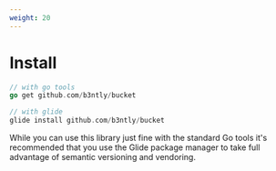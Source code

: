 ```yaml
---
weight: 20
---
```


# Install

```go
// with go tools
go get github.com/b3ntly/bucket

// with glide 
glide install github.com/b3ntly/bucket
```

While you can use this library just fine with the standard Go tools it's recommended that you use
the Glide package manager to take full advantage of semantic versioning and vendoring.
